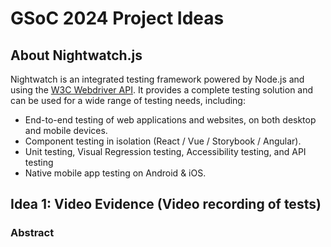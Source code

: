 # GSoC 2024 Project Ideas

## About Nightwatch.js

Nightwatch is an integrated testing framework powered by Node.js and using the [W3C Webdriver API](https://www.w3.org/TR/webdriver/).
It provides a complete testing solution and can be used for a wide range of testing needs, including:
* End-to-end testing of web applications and websites, on both desktop and mobile devices.
* Component testing in isolation (React / Vue / Storybook / Angular).
* Unit testing, Visual Regression testing, Accessibility testing, and API testing
* Native mobile app testing on Android & iOS.


## Idea 1: Video Evidence (Video recording of tests)

### Abstract




